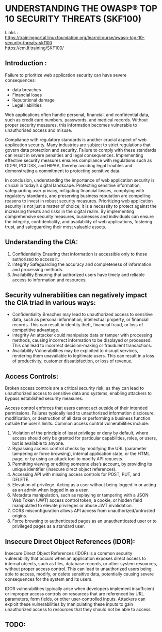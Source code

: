 # UNDERSTANDING THE OWASP® TOP 10 SECURITY THREATS (SKF100)

Links : </br>
https://trainingportal.linuxfoundation.org/learn/course/owasp-top-10-security-threats-skf100 </br>
https://cm.lf.training/SKF100/</br>

## Introduction :
Failure to prioritize web application security can have severe consequences:

* data breaches
* Financial loses 
* Reputational damage
* Legal liabilities

Web applications often handle personal, financial, and confidential data, such as credit card numbers, passwords, and medical records. Without proper security measures, this information becomes vulnerable to unauthorised access and misuse.

Compliance with regulatory standards is another crucial aspect of web application security. Many industries are subject to strict regulations that govern data protection and security. Failure to comply with these standards can result in severe penalties and legal consequences. Implementing effective security measures ensures compliance with regulations such as GDPR, PCI DSS, and HIPAA, thereby avoiding legal troubles and demonstrating a commitment to protecting sensitive data.

In conclusion, understanding the importance of web application security is crucial in today’s digital landscape. Protecting sensitive information, safeguarding user privacy, mitigating financial losses, complying with regulatory standards, and preserving business reputation are compelling reasons to invest in robust security measures. Prioritizing web application security is not just a matter of choice; it is a necessity to protect against the increasing threats and risks in the digital realm. By implementing comprehensive security measures, businesses and individuals can ensure the integrity, confidentiality, and availability of web applications, fostering trust, and safeguarding their most valuable assets.

## Understanding the CIA:
1. Confidentiality Ensuring that information is accessible only to those authorized to access it.
2. Integrity Safeguarding the accuracy and completeness of information and processing methods.
3. Availability Ensuring that authorized users have timely and reliable access to information and resources.

## Security vulnerabilities can negatively impact the CIA triad in various ways:
* Confidentiality Breaches may lead to unauthorized access to sensitive data, such as personal information, intellectual property, or financial records. This can result in identity theft, financial fraud, or loss of competitive advantage.
* Integrity An attacker could manipulate data or tamper with processing methods, causing incorrect information to be displayed or processed. This can lead to incorrect decision-making or fraudulent transactions.
* Availability Vulnerabilities may be exploited to disrupt services, rendering them unavailable to legitimate users. This can result in a loss of productivity, customer dissatisfaction, or loss of revenue.

## Access Controls: 
Broken access controls are a critical security risk, as they can lead to unauthorized access to sensitive data and systems, enabling attackers to bypass established security measures. 

Access control enforces that users cannot act outside of their intended permissions. Failures typically lead to unauthorized information disclosure, modification, or destruction of all data or performing a business function outside the user’s limits. Common access control vulnerabilities include:

1. Violation of the principle of least privilege or deny by default, where access should only be granted for particular capabilities, roles, or users, but is available to anyone.
2. Bypassing access control checks by modifying the URL (parameter tampering or force browsing), internal application state, or the HTML page, or by using an attack tool to modify API requests.
3. Permitting viewing or editing someone else’s account, by providing its unique identifier (insecure direct object references).
4. Accessing API with missing access controls for POST, PUT, and DELETE.
5. Elevation of privilege. Acting as a user without being logged in or acting as an admin when logged in as a user.
6. Metadata manipulation, such as replaying or tampering with a JSON Web Token (JWT) access control token, a cookie, or hidden field manipulated to elevate privileges or abuse JWT invalidation.
7. CORS misconfiguration allows API access from unauthorized/untrusted origins.
8. Force browsing to authenticated pages as an unauthenticated user or to privileged pages as a standard user.

## Insecure Direct Object References (IDOR):
Insecure Direct Object References (IDOR) is a common security vulnerability that occurs when an application exposes direct access to internal objects, such as files, database records, or other system resources, without proper access control. This can lead to unauthorized users being able to access, modify, or delete sensitive data, potentially causing severe consequences for the system and its users.

IDOR vulnerabilities typically arise when developers implement insufficient or improper access controls on resources that are referenced by URL parameters, form fields, or other user-controlled inputs. Attackers can exploit these vulnerabilities by manipulating these inputs to gain unauthorized access to resources that they should not be able to access.

## TODO:
